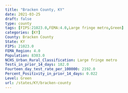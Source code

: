 ```yaml
---
title: "Bracken County, KY"
date: 2021-03-25
draft: false
type: county
tags: [FIPS:21023.0,FEMA:4.0,Large fringe metro,Green]
categories: [KY]
County: Bracken County
State: KY
FIPS: 21023.0
FEMA_Region: 4.0
Population: 8303.0
NCHS_Urban_Rural_Classification: Large fringe metro
Tests_in_prior_14_days: 182.0
Fourteen_day_test_rate_per_100000: 2192.0
Percent_Positivity_in_prior_14_days: 0.022
Level: Green
url: /states/KY/bracken-county
---
```



